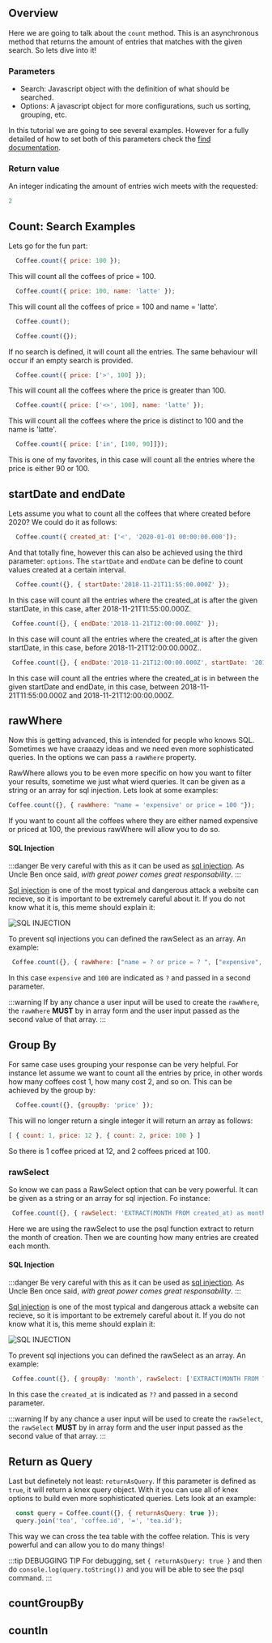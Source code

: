 ## Overview

Here we are going to talk about the `count` method. This is an asynchronous method that returns the amount of entries that matches with the given search. So lets dive into it!


### Parameters

  * Search: Javascript object with the definition of what should be searched.
  * Options: A javascript object for more configurations, such us sorting, grouping, etc.

  In this tutorial we are going to see several examples. However for a fully detailed of how to set both of this parameters check the [find documentation](./find).


### Return value

An integer indicating the amount of entries wich meets with the requested:

  ```javascript
  2
  ```

## Count: Search Examples  

Lets go for the fun part: 


```javascript
  Coffee.count({ price: 100 });
```

This will count all the coffees of price = 100.

```javascript
  Coffee.count({ price: 100, name: 'latte' });
```

This will count all the coffees of price = 100 and name = 'latte'.


```javascript
  Coffee.count();
```

```javascript
  Coffee.count({});
```

If no search is defined, it will count all the entries. The same behaviour will occur if an empty search is provided.



```javascript
  Coffee.count({ price: ['>', 100] });
```

This will count all the coffees where the price is greater than 100.

```javascript
  Coffee.count({ price: ['<>', 100], name: 'latte' });
```

This will count all the coffees where the price is distinct to 100 and the name is 'latte'.

```javascript
  Coffee.count({ price: ['in', [100, 90]]});
```

 This is one of my favorites, in this case will count all the entries where the price is either 90 or 100. 

## startDate and endDate

Lets assume you what to count all the coffees that where created before 2020? We could do it as follows:

```javascript
  Coffee.count({ created_at: ['<', '2020-01-01 00:00:00.000']);
```

And that totally fine, however this can also be achieved using the third parameter: `options`. The `startDate` and `endDate` can be define to count values created at a certain interval.

 ```javascript
   Coffee.count({}, { startDate:'2018-11-21T11:55:00.000Z' });
 ```
 
 In this case will count all the entries where the created_at is after the given startDate, in this case, after 2018-11-21T11:55:00.000Z.

  ```javascript
   Coffee.count({}, { endDate:'2018-11-21T12:00:00.000Z' });
 ```
 
 In this case will count all the entries where the created_at is after the given startDate, in this case, before 2018-11-21T12:00:00.000Z..

  ```javascript
   Coffee.count({}, { endDate:'2018-11-21T12:00:00.000Z', startDate: '2018-11-21T11:55:00.000Z&' });
 ```
 
 In this case will count all the entries where the created_at is in between the given startDate and endDate, in this case, between 2018-11-21T11:55:00.000Z and 2018-11-21T12:00:00.000Z.
 

## rawWhere

  Now this is getting advanced, this is intended for people who knows SQL. Sometimes we have craaazy ideas and we need even more sophisticated queries. In the options we can pass a `rawWhere` property. 

  RawWhere allows you to be even more specific on how you want to filter your results, sometime we just what wierd queries. It can be given as a string or an array for sql injection. Lets look at some examples:

   ```javascript
   Coffee.count({}, { rawWhere: "name = 'expensive' or price = 100 "});
  ```

  If you want to count all the coffees where they are either named expensive or priced at 100, the previous rawWhere will allow you to do so.

  #### SQL Injection

  :::danger
  Be very careful with this as it can be used as [sql injection](https://www.acunetix.com/websitesecurity/sql-injection/). As Uncle Ben once said, _with great power comes great responsability_. 
  :::

  [Sql injection](https://www.acunetix.com/websitesecurity/sql-injection/) is one of the most typical and dangerous attack a website can recieve, so it is important to be extremely careful about it. If you do not know what it is, this meme should explain it:

  ![SQL INJECTION](https://chinchay-docs.herokuapp.com/assets/sql-injections.png)


  To prevent sql injections you can defined the rawSelect as an array. An example: 

  ```javascript
   Coffee.count({}, { rawWhere: ["name = ? or price = ? ", ["expensive", 100]] });

  ```
  In this case `expensive` and `100` are indicated as `?` and passed in a second parameter.

  :::warning
  If by any chance a user input will be used to create the `rawWhere`, the `rawWhere` **MUST** by in array form and the user input passed as the second value of that array.
  :::


  

## Group By

For same case uses grouping your response can be very helpful. For instance let assume we want to count all the entries by price, in other words how many coffees cost 1, how many cost 2, and so on. This can be achieved by the group by:

```javascript
  Coffee.count({}, {groupBy: 'price' });
```

This will no longer return a single integer it will return an array as follows:

```javascript
[ { count: 1, price: 12 }, { count: 2, price: 100 } ]
```

So there is 1 coffee priced at 12, and 2 coffees priced at 100.

  ### rawSelect

  So know we can pass a RawSelect option that can be very powerful. It can be given as a string or an array for sql injection. Fo instance:

  ```javascript
   Coffee.count({}, { rawSelect: 'EXTRACT(MONTH FROM created_at) as month', groupBy: 'month'});
  ```
  Here we are using the rawSelect to use the psql function extract to return the month of creation. Then we are counting how many entries are created each month.


  #### SQL Injection

  :::danger
  Be very careful with this as it can be used as [sql injection](https://www.acunetix.com/websitesecurity/sql-injection/). As Uncle Ben once said, _with great power comes great responsability_. 
  :::

  [Sql injection](https://www.acunetix.com/websitesecurity/sql-injection/) is one of the most typical and dangerous attack a website can recieve, so it is important to be extremely careful about it. If you do not know what it is, this meme should explain it:

  ![SQL INJECTION](https://chinchay-docs.herokuapp.com/assets/sql-injections.png)


  To prevent sql injections you can defined the rawSelect as an array. An example: 

  ```javascript
   Coffee.count({}, { groupBy: 'month', rawSelect: ['EXTRACT(MONTH FROM ??) as month', ['created_at']] });

  ```
  In this case the `created_at` is indicated as `??` and passed in a second parameter.

  :::warning
  If by any chance a user input will be used to create the `rawSelect`, the `rawSelect` **MUST** by in array form and the user input passed as the second value of that array.
  :::

## Return as Query

Last but definetely not least: `returnAsQuery`. If this parameter is defined as `true`, it will return a knex query object. With it you can use all of knex options to build even more sophisticated queries. Lets look at an example:

```javascript
  const query = Coffee.count({}, { returnAsQuery: true });
  query.join('tea', 'coffee.id', '=', 'tea.id');
```

This way we can cross the tea table with the coffee relation. This is very powerful and can allow you to do many things!

:::tip DEBUGGING TIP
  For debugging, set `{ returnAsQuery: true }` and then do `console.log(query.toString())` and you will be able to see the psql command. 
:::


## countGroupBy

## countIn




